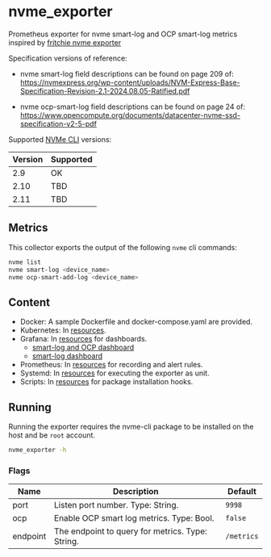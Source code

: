# nvme_exporter

Prometheus exporter for nvme smart-log and OCP smart-log metrics inspired by [fritchie nvme exporter](https://github.com/fritchie/nvme_exporter)

Specification versions of reference:

* nvme smart-log field descriptions can be found on page 209 of:
https://nvmexpress.org/wp-content/uploads/NVM-Express-Base-Specification-Revision-2.1-2024.08.05-Ratified.pdf

* nvme ocp-smart-log field descriptions can be found on page 24 of:
https://www.opencompute.org/documents/datacenter-nvme-ssd-specification-v2-5-pdf

Supported [NVMe CLI](https://github.com/linux-nvme/nvme-cli) versions:

| Version | Supported |
|----|----|
|2.9 | OK |
|2.10 | TBD |
|2.11 | TBD |

## Metrics

This collector exports the output of the following `nvme` cli commands:

``` bash
nvme list
nvme smart-log <device_name>
nvme ocp-smart-add-log <device_name>
```

## Content

* Docker: A sample Dockerfile and docker-compose.yaml are provided.
* Kubernetes: In [resources](resources/k8s/).
* Grafana: In [resources](resources/grafana/) for dashboards.
  * [smart-log and OCP dashboard](https://github.com/E4-Computer-Engineering/nvme-exporter/blob/main/resources/grafana/dashboard_SMART_OCP.json)
  * [smart-log dashboard](https://github.com/E4-Computer-Engineering/nvme-exporter/blob/main/resources/grafana/dashboard_SMART.json)
* Prometheus: In [resources](resources/prom/) for recording and alert rules.
* Systemd: In [resources](resources/systemd/) for executing the exporter as unit.
* Scripts: In [resources](resources/scripts/) for package installation hooks.

## Running

Running the exporter requires the nvme-cli package to be installed on the host and be `root` account.

``` bash
nvme_exporter -h
```

### Flags

| Name | Description | Default |
|----|----|----|
|port | Listen port number. Type: String. | `9998` |
|ocp | Enable OCP smart log metrics. Type: Bool. | `false` |
|endpoint | The endpoint to query for metrics. Type: String. | `/metrics` |
